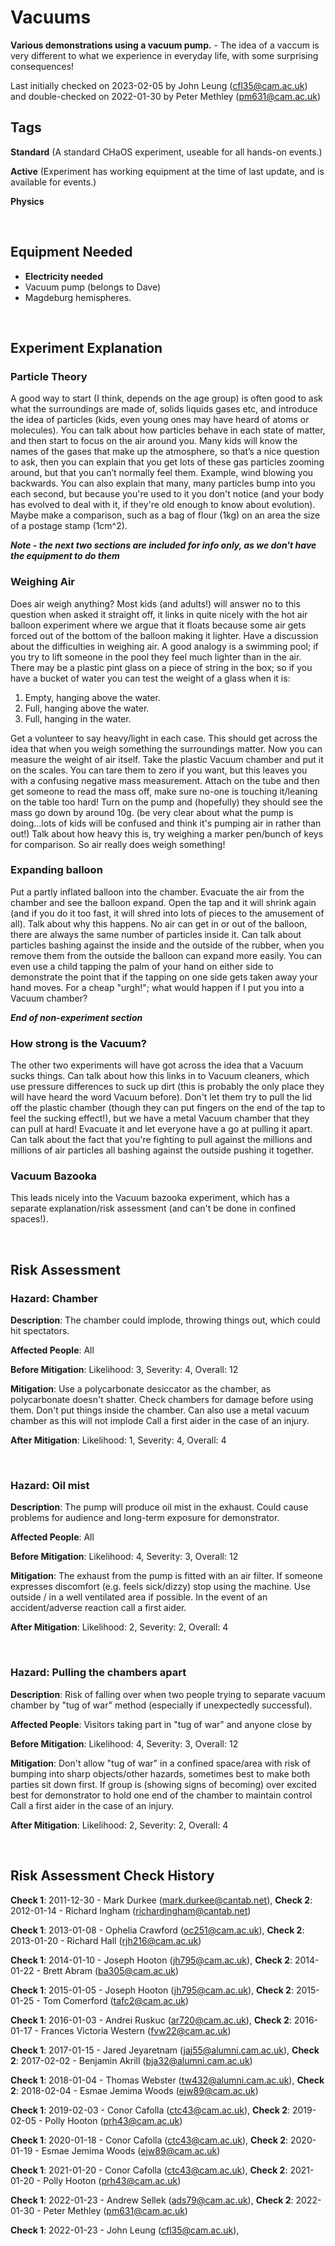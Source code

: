 # Vacuums

**Various demonstrations using a vacuum pump.** - The idea of a vaccum is very different to what we experience in everyday life, with some surprising consequences!

Last initially checked on 2023-02-05 by John Leung (cfl35@cam.ac.uk) and double-checked on 2022-01-30 by Peter Methley (pm631@cam.ac.uk)

## Tags
<!--- Start Tags (DO NOT REMOVE THIS COMMENT) --->

**Standard** (A standard CHaOS experiment, useable for all hands-on events.)

**Active** (Experiment has working equipment at the time of last update, and is available for events.)

**Physics**
<!--- End Tags (DO NOT REMOVE THIS COMMENT) --->

<br/>

## Equipment Needed 
- **Electricity needed**
- Vacuum pump (belongs to Dave)
- Magdeburg hemispheres.

<br/>

## Experiment Explanation 

### Particle Theory



A good way to start (I think, depends on the age group) is often good to ask what the surroundings are made of, solids liquids gases etc, and introduce the idea of particles (kids, even young ones may have heard of atoms or molecules). You can talk about how particles behave in each state of matter, and then start to focus on the air around you. Many kids will know the names of the gases that make up the atmosphere, so that’s a nice question to ask, then you can explain that you get lots of these gas particles zooming around, but that you can’t normally feel them. Example, wind blowing you backwards. You can also explain that many, many particles bump into you each second, but because you're used to it you don't notice (and your body has evolved to deal with it, if they're old enough to know about evolution). Maybe make a comparison, such as a bag of flour (1kg) on an area the size of a postage stamp (1cm^2).

***Note - the next two sections are included for info only, as we don't have the equipment to do them***

### Weighing Air


Does air weigh anything? Most kids (and adults!) will answer no to this question when asked it straight off, it links in quite nicely with the hot air balloon experiment where we argue that it floats because some air gets forced out of the bottom of the balloon making it lighter. Have a discussion about the difficulties in weighing air. A good analogy is a swimming pool; if you try to lift someone in the pool they feel much lighter than in the air. There may be a plastic pint glass on a piece of string in the box; so if you have a bucket of water you can test the weight of a glass when it is:

1. Empty, hanging above the water.
2. Full, hanging above the water.
3. Full, hanging in the water.



Get a volunteer to say heavy/light in each case. This should get across the idea that when you weigh something the surroundings matter. Now you can measure the weight of air itself. Take the plastic Vacuum chamber and put it on the scales. You can tare them to zero if you want, but this leaves you with a confusing negative mass measurement. Attach on the tube and then get someone to read the mass off, make sure no-one is touching it/leaning on the table too hard! Turn on the pump and (hopefully) they should see the mass go down by around 10g. (be very clear about what the pump is doing...lots of kids will be confused and think it's pumping air in rather than out!) Talk about how heavy this is, try weighing a marker pen/bunch of keys for comparison. So air really does weigh something!

### Expanding balloon


Put a partly inflated balloon into the chamber. Evacuate the air from the chamber and see the balloon expand. Open the tap and it will shrink again (and if you do it too fast, it will shred into lots of pieces to the amusement of all). Talk about why this happens. No air can get in or out of the balloon, there are always the same number of particles inside it. Can talk about particles bashing against the inside and the outside of the rubber, when you remove them from the outside the balloon can expand more easily. You can even use a child tapping the palm of your hand on either side to demonstrate the point that if the tapping on one side gets taken away your hand moves. For a cheap "urgh!"; what would happen if I put you into a Vacuum chamber?

***End of non-experiment section***

### How strong is the Vacuum?


The other two experiments will have got across the idea that a Vacuum sucks things. Can talk about how this links in to Vacuum cleaners, which use pressure differences to suck up dirt (this is probably the only place they will have heard the word Vacuum before). Don't let them try to pull the lid off the plastic chamber (though they can put fingers on the end of the tap to feel the sucking effect!), but we have a metal Vacuum chamber that they can pull at hard! Evacuate it and let everyone have a go at pulling it apart. Can talk about the fact that you're fighting to pull against the millions and millions of air particles all bashing against the outside pushing it together.

### Vacuum Bazooka


This leads nicely into the Vacuum bazooka experiment, which has a separate explanation/risk assessment (and can't be done in confined spaces!).

<br/>

## Risk Assessment

### **Hazard**: Chamber

**Description**: The chamber could implode, throwing things out, which could hit spectators.

**Affected People**: All

**Before Mitigation**: Likelihood: 3, Severity: 4, Overall: 12

**Mitigation**: Use a polycarbonate desiccator as the chamber, as polycarbonate doesn't shatter. Check chambers for damage before using them. Don't put things inside the chamber.
Can also use a metal vacuum chamber as this will not implode
Call a first aider in the case of an injury.

**After Mitigation**: Likelihood: 1, Severity: 4, Overall: 4

<br/>

### **Hazard**: Oil mist

**Description**: The pump will produce oil mist in the exhaust.  Could cause problems for audience and long-term exposure for demonstrator.

**Affected People**: All

**Before Mitigation**: Likelihood: 4, Severity: 3, Overall: 12

**Mitigation**: The exhaust from the pump is fitted with an air filter.
If someone expresses discomfort (e.g. feels sick/dizzy) stop using the machine.
Use outside / in a well ventilated area if possible.
In the event of an accident/adverse reaction call a first aider.

**After Mitigation**: Likelihood: 2, Severity: 2, Overall: 4

<br/>

### **Hazard**: Pulling the chambers apart

**Description**: Risk of falling over when two people trying to separate vacuum chamber by "tug of war" method (especially if unexpectedly successful).

**Affected People**: Visitors taking part in "tug of war" and anyone close by

**Before Mitigation**: Likelihood: 4, Severity: 3, Overall: 12

**Mitigation**: Don't allow "tug of war" in a confined space/area with risk of bumping into sharp objects/other hazards, sometimes best to make both parties sit down first. If group is (showing signs of becoming) over excited best for demonstrator to hold one end of the chamber to maintain control
Call a first aider in the case of an injury.

**After Mitigation**: Likelihood: 2, Severity: 2, Overall: 4

<br/>

## Risk Assessment Check History 

**Check 1**: 2011-12-30 - Mark Durkee (mark.durkee@cantab.net), **Check 2**: 2012-01-14 - Richard Ingham (richardingham@cantab.net)

**Check 1**: 2013-01-08 - Ophelia Crawford (oc251@cam.ac.uk), **Check 2**: 2013-01-20 - Richard Hall (rjh216@cam.ac.uk)

**Check 1**: 2014-01-10 - Joseph Hooton (jh795@cam.ac.uk), **Check 2**: 2014-01-22 - Brett Abram (ba305@cam.ac.uk)

**Check 1**: 2015-01-05 - Joseph Hooton (jh795@cam.ac.uk), **Check 2**: 2015-01-25 - Tom Comerford (tafc2@cam.ac.uk)

**Check 1**: 2016-01-03 - Andrei Ruskuc (ar720@cam.ac.uk), **Check 2**: 2016-01-17 - Frances Victoria Western (fvw22@cam.ac.uk)

**Check 1**: 2017-01-15 - Jared Jeyaretnam (jaj55@alumni.cam.ac.uk), **Check 2**: 2017-02-02 - Benjamin Akrill (bja32@alumni.cam.ac.uk)

**Check 1**: 2018-01-04 - Thomas Webster (tw432@alumni.cam.ac.uk), **Check 2**: 2018-02-04 - Esmae Jemima Woods (ejw89@cam.ac.uk)

**Check 1**: 2019-02-03 - Conor Cafolla (ctc43@cam.ac.uk), **Check 2**: 2019-02-05 - Polly Hooton (prh43@cam.ac.uk)

**Check 1**: 2020-01-18 - Conor Cafolla (ctc43@cam.ac.uk), **Check 2**: 2020-01-19 - Esmae Jemima Woods (ejw89@cam.ac.uk)

**Check 1**: 2021-01-20 - Conor Cafolla (ctc43@cam.ac.uk), **Check 2**: 2021-01-20 - Polly Hooton (prh43@cam.ac.uk)

**Check 1**: 2022-01-23 - Andrew Sellek (ads79@cam.ac.uk), **Check 2**: 2022-01-30 - Peter Methley (pm631@cam.ac.uk)

**Check 1**: 2022-01-23 - John Leung (cfl35@cam.ac.uk), 
